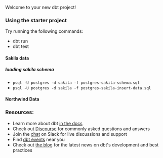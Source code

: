 Welcome to your new dbt project!

### Using the starter project

Try running the following commands:
- dbt run
- dbt test


#### Sakila data

##### loading sakila schema
- `psql -U postgres -d sakila -f postgres-sakila-schema.sql`
- `psql -U postgres -d sakila -f postgres-sakila-insert-data.sql`

#### Northwind Data



### Resources:
- Learn more about dbt [in the docs](https://docs.getdbt.com/docs/introduction)
- Check out [Discourse](https://discourse.getdbt.com/) for commonly asked questions and answers
- Join the [chat](https://community.getdbt.com/) on Slack for live discussions and support
- Find [dbt events](https://events.getdbt.com) near you
- Check out [the blog](https://blog.getdbt.com/) for the latest news on dbt's development and best practices
